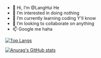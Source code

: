 - 👋 Hi, I’m @LangHui He
- 👀 I’m interested in doing nothing
- 🌱 I’m currently learning coding Y'll know 
- 💞️ I’m looking to collaborate on anything
- 📫 Google me haha


[![Top Langs](https://github-readme-stats.vercel.app/api/top-langs/?username=LangHuiHE)](https://github.com/anuraghazra/github-readme-stats)


[![Anurag's GitHub stats](https://github-readme-stats.vercel.app/api?username=LangHuiHE&theme=synthwave)](https://github.com/anuraghazra/github-readme-stats)


<!---
LangHuiHE/LangHuiHE is a ✨ special ✨ repository because its `README.md` (this file) appears on your GitHub profile.
You can click the Preview link to take a look at your changes.
--->
